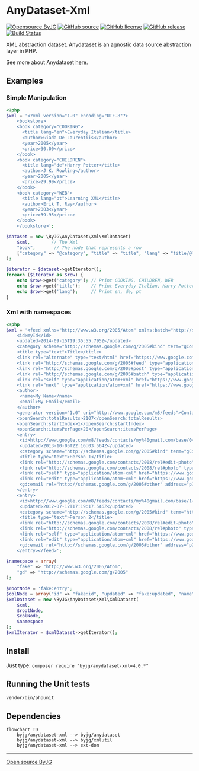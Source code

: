 # AnyDataset-Xml

[![Opensource ByJG](https://img.shields.io/badge/opensource-byjg-success.svg)](http://opensource.byjg.com)
[![GitHub source](https://img.shields.io/badge/Github-source-informational?logo=github)](https://github.com/byjg/anydataset-xml/)
[![GitHub license](https://img.shields.io/github/license/byjg/anydataset-xml.svg)](https://opensource.byjg.com/opensource/licensing.html)
[![GitHub release](https://img.shields.io/github/release/byjg/anydataset-xml.svg)](https://github.com/byjg/anydataset-xml/releases/)
[![Build Status](https://travis-ci.com/byjg/anydataset-xml.svg?branch=master)](https://travis-ci.com/byjg/anydataset-xml)


XML abstraction dataset. Anydataset is an agnostic data source abstraction layer in PHP. 

See more about Anydataset [here](https://opensource.byjg.com/php/anydataset).

## Examples

### Simple Manipulation

```php
<?php
$xml = '<?xml version="1.0" encoding="UTF-8"?>
    <bookstore>
    <book category="COOKING">
      <title lang="en">Everyday Italian</title>
      <author>Giada De Laurentiis</author>
      <year>2005</year>
      <price>30.00</price>
    </book>
    <book category="CHILDREN">
      <title lang="de">Harry Potter</title>
      <author>J K. Rowling</author>
      <year>2005</year>
      <price>29.99</price>
    </book>
    <book category="WEB">
      <title lang="pt">Learning XML</title>
      <author>Erik T. Ray</author>
      <year>2003</year>
      <price>39.95</price>
    </book>
    </bookstore>';

$dataset = new \ByJG\AnyDataset\Xml\XmlDataset(
    $xml,        // The Xml
    "book",       // The node that represents a row
    ["category" => "@category", "title" => "title", "lang" => "title/@lang"] // Mapping columns
);

$iterator = $dataset->getIterator();
foreach ($iterator as $row) {
    echo $row->get('category'); // Print COOKING, CHILDREN, WEB
    echo $row->get('title');    // Print Everyday Italian, Harry Potter, Learning Xml
    echo $row->get('lang');     // Print en, de, pt
}
```

### Xml with namespaces

```php
<?php
$xml = '<feed xmlns="http://www.w3.org/2005/Atom" xmlns:batch="http://schemas.google.com/gdata/batch" xmlns:gContact="http://schemas.google.com/contact/2008" xmlns:gd="http://schemas.google.com/g/2005" xmlns:openSearch="http://a9.com/-/spec/opensearchrss/1.0/">
    <id>myId</id>
    <updated>2014-09-15T19:35:55.795Z</updated>
    <category scheme="http://schemas.google.com/g/2005#kind" term="gContact#contact"/>
    <title type="text">Title</title>
    <link rel="alternate" type="text/html" href="https://www.google.com/"/>
    <link rel="http://schemas.google.com/g/2005#feed" type="application/atom+xml" href="https://www.google.com/m8/feeds/contacts/my%40gmail.com/full"/>
    <link rel="http://schemas.google.com/g/2005#post" type="application/atom+xml" href="https://www.google.com/m8/feeds/contacts/my%40gmail.com/full"/>
    <link rel="http://schemas.google.com/g/2005#batch" type="application/atom+xml" href="https://www.google.com/m8/feeds/contacts/my%40gmail.com/full/batch"/>
    <link rel="self" type="application/atom+xml" href="https://www.google.com/m8/feeds/contacts/my%40gmail.com/full?max-results=20"/>
    <link rel="next" type="application/atom+xml" href="https://www.google.com/m8/feeds/contacts/my%40gmail.com/full?max-results=20&amp;start-index=21"/>
    <author>
     <name>My Name</name>
     <email>My Email</email>
    </author>
    <generator version="1.0" uri="http://www.google.com/m8/feeds">Contacts</generator>
    <openSearch:totalResults>2107</openSearch:totalResults>
    <openSearch:startIndex>1</openSearch:startIndex>
    <openSearch:itemsPerPage>20</openSearch:itemsPerPage>
    <entry>
     <id>http://www.google.com/m8/feeds/contacts/my%40gmail.com/base/0</id>
     <updated>2013-10-05T22:16:03.564Z</updated>
     <category scheme="http://schemas.google.com/g/2005#kind" term="gContact#contact"/>
     <title type="text">Person 1</title>
     <link rel="http://schemas.google.com/contacts/2008/rel#edit-photo" type="image/*" href="https://www.google.com/m8/feeds/photos/media/my%40gmail.com/1/ABCDE"/>
     <link rel="http://schemas.google.com/contacts/2008/rel#photo" type="image/*" href="https://www.google.com/m8/feeds/photos/media/my%40gmail.com/1"/>
     <link rel="self" type="application/atom+xml" href="https://www.google.com/m8/feeds/contacts/my%40gmail.com/full/0"/>
     <link rel="edit" type="application/atom+xml" href="https://www.google.com/m8/feeds/contacts/my%40gmail.com/full/0/1234"/>
     <gd:email rel="http://schemas.google.com/g/2005#other" address="p1@gmail.com" primary="true"/>
    </entry>
    <entry>
     <id>http://www.google.com/m8/feeds/contacts/my%40gmail.com/base/1</id>
     <updated>2012-07-12T17:19:17.546Z</updated>
     <category scheme="http://schemas.google.com/g/2005#kind" term="http://schemas.google.com/contact/2008#contact"/>
     <title type="text">Person 2</title>
     <link rel="http://schemas.google.com/contacts/2008/rel#edit-photo" type="image/*" href="https://www.google.com/m8/feeds/photos/media/my%40gmail.com/1/EDFGH"/>
     <link rel="http://schemas.google.com/contacts/2008/rel#photo" type="image/*" href="https://www.google.com/m8/feeds/photos/media/my%40gmail.com/1"/>
     <link rel="self" type="application/atom+xml" href="https://www.google.com/m8/feeds/contacts/my%40gmail.com/full/1"/>
     <link rel="edit" type="application/atom+xml" href="https://www.google.com/m8/feeds/contacts/my%40gmail.com/full/1/5678"/>
     <gd:email rel="http://schemas.google.com/g/2005#other" address="p2@gmail.com" primary="true"/>
    </entry></feed>';

$namespace = array(
    "fake" => "http://www.w3.org/2005/Atom",
    "gd" => "http://schemas.google.com/g/2005"
);

$rootNode = 'fake:entry';
$colNode = array("id" => "fake:id", "updated" => "fake:updated", "name" => "fake:title", "email" => "gd:email/@address");
$xmlDataset = new \ByJG\AnyDataset\Xml\XmlDataset(
    $xml,
    $rootNode,
    $colNode,
    $namespace
);
$xmlIterator = $xmlDataset->getIterator();
```

## Install

Just type: `composer require "byjg/anydataset-xml=4.0.*"`

## Running the Unit tests

```bash
vendor/bin/phpunit
```

## Dependencies

```mermaid
flowchart TD
    byjg/anydataset-xml --> byjg/anydataset
    byjg/anydataset-xml --> byjg/xmlutil
    byjg/anydataset-xml --> ext-dom
```
----
[Open source ByJG](http://opensource.byjg.com)
